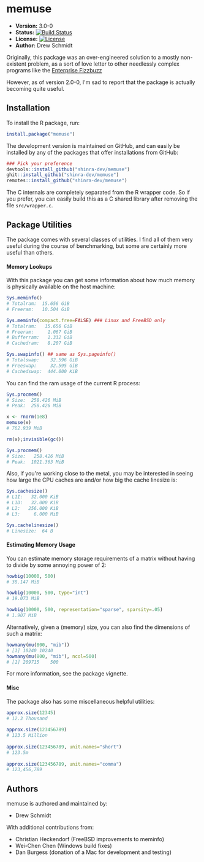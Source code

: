 # memuse 

* **Version:** 3.0-0
* **Status:** [![Build Status](https://travis-ci.org/shinra-dev/memuse.png)](https://travis-ci.org/shinra-dev/memuse) 
* **License:** [![License](http://img.shields.io/badge/license-BSD%202--Clause-orange.svg?style=flat)](http://opensource.org/licenses/BSD-2-Clause)
* **Author:** Drew Schmidt


Originally, this package was an over-engineered solution to a mostly non-existent problem, as a sort of love letter to other needlessly complex programs like the [Enterprise Fizzbuzz](https://github.com/Mikkeren/FizzBuzzEnterpriseEdition)

However, as of version 2.0-0, I'm sad to report that the package is actually becoming quite useful.



## Installation

To install the R package, run:

```r
install.package("memuse")
```

The development version is maintained on GitHub, and can easily be installed by any of the packages that offer installations from GitHub:

```r
### Pick your preference
devtools::install_github("shinra-dev/memuse")
ghit::install_github("shinra-dev/memuse")
remotes::install_github("shinra-dev/memuse")
```

The C internals are completely separated from the R wrapper code.  So if you prefer, you can easily build this as a C shared library after removing the file `src/wrapper.c`.



## Package Utilities

The package comes with several classes of utilities.  I find all of them very useful during the course of benchmarking, but some are certainly more useful than others.


#### Memory Lookups
With this package you can get some information about how much memory is physically available on the host machine:

```r
Sys.meminfo()
# Totalram:  15.656 GiB 
# Freeram:   10.504 GiB 

Sys.meminfo(compact.free=FALSE) ### Linux and FreeBSD only
# Totalram:   15.656 GiB 
# Freeram:     1.067 GiB 
# Bufferram:   1.332 GiB 
# Cachedram:   8.207 GiB 

Sys.swapinfo() ## same as Sys.pageinfo()
# Totalswap:    32.596 GiB 
# Freeswap:     32.595 GiB 
# Cachedswap:  444.000 KiB 
```

You can find the ram usage of the current R process:

```r
Sys.procmem()
# Size:  258.426 MiB 
# Peak:  258.426 MiB 

x <- rnorm(1e8)
memuse(x)
# 762.939 MiB

rm(x);invisible(gc())

Sys.procmem()
# Size:   258.426 MiB 
# Peak:  1021.363 MiB 
```

Also, if you're working close to the metal, you may be interested in seeing how large the CPU caches are and/or how big the cache linesize is:

```r
Sys.cachesize()
# L1I:   32.000 KiB 
# L1D:   32.000 KiB 
# L2:   256.000 KiB 
# L3:     6.000 MiB 

Sys.cachelinesize()
# Linesize:  64 B 
```



#### Estimating Memory Usage

You can estimate memory storage requirements of a matrix without having to divide by some annoying power of 2:

```r
howbig(10000, 500)
# 38.147 MiB

howbig(10000, 500, type="int")
# 19.073 MiB

howbig(10000, 500, representation="sparse", sparsity=.05)
# 1.907 MiB
```

Alternatively, given a (memory) size, you can also find the dimensions of such a matrix:

```r
howmany(mu(800, "mib"))
# [1] 10240 10240
howmany(mu(800, "mib"), ncol=500)
# [1] 209715    500
```

For more information, see the package vignette.


#### Misc

The package also has some miscellaneous helpful utilities:

```r
approx.size(12345)
# 12.3 Thousand
 
approx.size(123456789)
# 123.5 Million
 
approx.size(123456789, unit.names="short")
# 123.5m
 
approx.size(123456789, unit.names="comma")
# 123,456,789
```



## Authors

memuse is authored and maintained by:

* Drew Schmidt

With additional contributions from:

* Christian Heckendorf (FreeBSD improvements to meminfo)
* Wei-Chen Chen (Windows build fixes)
* Dan Burgess (donation of a Mac for development and testing)

